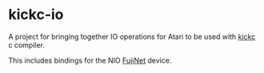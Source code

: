 # kickc-io

A project for bringing together IO operations for Atari to be used
with [kickc](https://gitlab.com/camelot/kickc) c compiler.

This includes bindings for the NIO [FujiNet](https://fujinet.online/) device.
